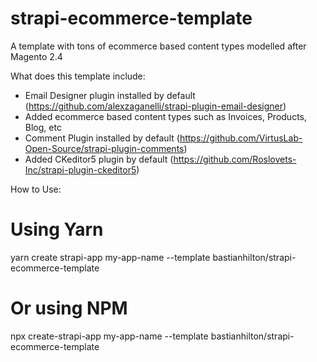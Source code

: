 # strapi-ecommerce-template
A template with tons of ecommerce based content types modelled after Magento 2.4

What does this template include:

- Email Designer plugin installed by default (https://github.com/alexzaganelli/strapi-plugin-email-designer)
- Added ecommerce based content types such as Invoices, Products, Blog, etc
- Comment Plugin installed by default (https://github.com/VirtusLab-Open-Source/strapi-plugin-comments)
- Added CKeditor5 plugin by default (https://github.com/Roslovets-Inc/strapi-plugin-ckeditor5)

How to Use:

# Using Yarn
yarn create strapi-app my-app-name --template bastianhilton/strapi-ecommerce-template

# Or using NPM
npx create-strapi-app my-app-name --template bastianhilton/strapi-ecommerce-template
